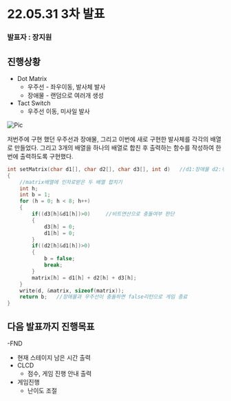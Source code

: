 # 22.05.31 3차 발표
### 발표자 : 장지원
## 진행상황
* Dot Matrix
  - 우주선 - 좌우이동, 발사체 발사
  - 장애물 - 랜덤으로 여러개 생성
* Tact Switch
  - 우주선 이동, 미사일 발사

![Pic](./pic/dot_matrix.gif)

저번주에 구현 했던 우주선과 장애물, 그리고 이번에 새로 구현한 발사체를 각각의 배열로 만들었다. 그리고 3개의 배열을 하나의 배열로 합친 후 출력하는 함수를 작성하여 한번에 출력하도록 구현했다.

``` C
int setMatrix(char d1[], char d2[], char d3[], int d)   //d1:장애물 d2:우주선 d3:발사체
{
    //matrix배열에 인자로받은 두 배열 합치기
    int h;
    int b = 1;
    for (h = 0; h < 8; h++)
    {
        if((d3[h]&d1[h])>0)     //비트연산으로 충돌여부 판단
        {
            d3[h] = 0;
            d1[h] = 0;
        }
        if((d2[h]&d1[h])>0)
        {
            b = false;
            break;
        }
        matrix[h] = d1[h] + d2[h] + d3[h];
    }
    write(d, &matrix, sizeof(matrix));
    return b;   //장애물과 우주선이 충돌하면 false리턴으로 게임 종료
}
```

## 다음 발표까지 진행목표 
-FND
  - 현재 스테이지 남은 시간 출력
- CLCD
  - 점수, 게임 진행 안내 출력
- 게임진행
  - 난이도 조절
